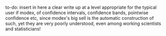 to-do: insert in here a clear write up at a level appropriate for the typical user if modex, of confidence intervals, confidence bands, pointwise confidence etc, since modex's big sell is the automatic construction of such, yet they are very poorly understood, even among working scientists and statisticians!